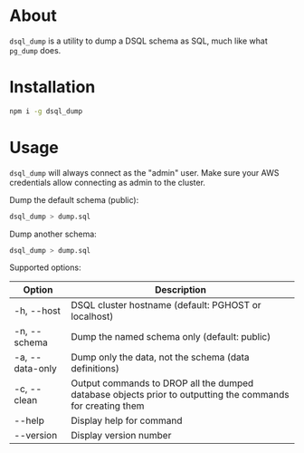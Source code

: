 # About

`dsql_dump` is a utility to dump a DSQL schema as SQL, much like what
`pg_dump` does.

# Installation

```sh
npm i -g dsql_dump
```

# Usage

`dsql_dump` will always connect as the "admin" user. Make sure your
AWS credentials allow connecting as admin to the cluster.

Dump the default schema (public):

```sh
dsql_dump > dump.sql
```

Dump another schema:

```sh
dsql_dump > dump.sql
```

Supported options:

| Option                    | Description                                                                                                 |
|---------------------------|-------------------------------------------------------------------------------------------------------------|
| -h, --host <host>         | DSQL cluster hostname (default: PGHOST or localhost)                                                       |
| -n, --schema <schema>     | Dump the named schema only (default: public)                                                               |
| -a, --data-only           | Dump only the data, not the schema (data definitions)                                                      |
| -c, --clean               | Output commands to DROP all the dumped database objects prior to outputting the commands for creating them |
| --help                    | Display help for command                                                                                    |
| --version                 | Display version number                                                                                      |
